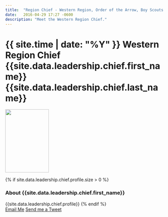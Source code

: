 ```yaml
---
title:  "Region Chief - Western Region, Order of the Arrow, Boy Scouts of America"
date:   2016-04-29 17:27 -0600
description: "Meet the Western Region Chief."
---
```


# {{ site.time | date: "%Y" }} Western Region Chief {{site.data.leadership.chief.first_name}} {{site.data.leadership.chief.last_name}}

<div class="text-center">
  <img src="{{ site.baseurl }}images/leadership/chief.jpg" srcset="/images/leadership/chief.jpg 2x" style="height: 200px; width: 138px;" class="img-thumbnail">
</div>

{% if site.data.leadership.chief.profile.size > 0 %}
  <h3>About {{site.data.leadership.chief.first_name}}</h3>
  {{site.data.leadership.chief.profile}}
{% endif %}

<div class="text-center">
  <a href="mailto:{{site.data.leadership.chief.email}}" class="btn btn-lg btn-default">Email Me</a>
  <a href="http://twitter.com/home/?status={{ "@oawest" | cgi_escape }}" class="btn btn-lg btn-default">Send me a Tweet</a>
</div>